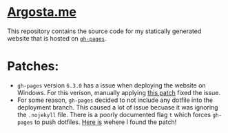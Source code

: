 # [Argosta.me](https://argosta.me)

This repository contains the source code for my statically generated website that is hosted on [`gh-pages`](https://pages.github.com/). 


# Patches: 

- `gh-pages` version `6.3.0` has a issue when deploying the website on Windows. For this verison, manually applying [this patch](https://github.com/tschaub/gh-pages/issues/585#issuecomment-2585457896) fixed the issue. 
- For some reason, `gh-pages` decided to not include any dotfile into the deployment branch. This caused a lot of issue becuase it was ignoring the `.nojekyll` file. There is a poorly documented flag `t` which forces `gh-pages` to push dotfiles. [Here is](https://github.com/tschaub/gh-pages/issues/315) wehere I found the patch! 